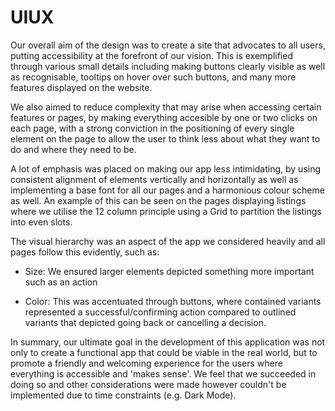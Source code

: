 # UIUX

Our overall aim of the design was to create a site that advocates to all users, putting
accessibility at the forefront of our vision. This is exemplified through various
small details including making buttons clearly visible as well as recognisable,
tooltips on hover over such buttons, and many more features displayed on the website.

We also aimed to reduce complexity that may arise when accessing certain features or
pages, by making everything accesible by one or two clicks on each page, with a
strong conviction in the positioning of every single element on the page to allow
the user to think less about what they want to do and where they need to be.

A lot of emphasis was placed on making our app less intimidating, by using consistent
alignment of elements vertically and horizontally as well as implementing a base
font for all our pages and a harmonious colour scheme as well. An example of this
can be seen on the pages displaying listings where we utilise the 12 column
principle using a Grid to partition the listings into even slots.

The visual hierarchy was an aspect of the app we considered heavily and all pages
follow this evidently, such as:

* Size: We ensured larger elements depicted something more important such as an
action

* Color: This was accentuated through buttons, where contained variants represented
a successful/confirming action compared to outlined variants that depicted going
back or cancelling a decision.

In summary, our ultimate goal in the development of this application was not only
to create a functional app that could be viable in the real world, but to promote
a friendly and welcoming experience for the users where everything is accessible
and 'makes sense'. We feel that we succeeded in doing so and other considerations
were made however couldn't be implemented due to time constraints (e.g. Dark Mode).
